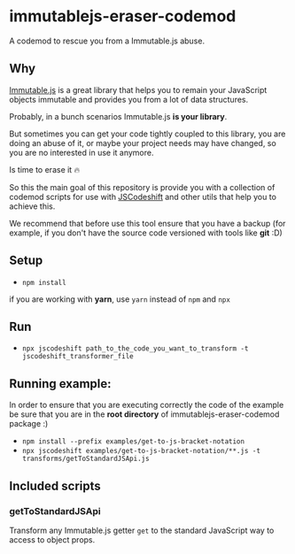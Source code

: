 # immutablejs-eraser-codemod

A codemod to rescue you from a Immutable.js abuse.

## Why

[Immutable.js](https://facebook.github.io/immutable-js/) is a great library that helps you to remain your JavaScript objects immutable and provides you from a lot of data structures.

Probably, in a bunch scenarios Immutable.js **is your library**.

But sometimes you can get your code tightly coupled to this library, you are doing an abuse of it, or maybe your project needs may have changed, so you are no interested in use it anymore.

Is time to erase it :fire:

So this the main goal of this repository is provide you with a collection of codemod scripts for use with
[JSCodeshift](https://github.com/facebook/jscodeshift) and other utils that help you to achieve this.

We recommend that before use this tool ensure that you have a backup (for example, if you don't have the source code versioned with tools like **git** :D)

## Setup

- `npm install`

if you are working with **yarn**, use `yarn` instead of `npm` and `npx`

## Run

- `npx jscodeshift path_to_the_code_you_want_to_transform -t jscodeshift_transformer_file`

## Running example:

 In order to ensure that you are executing correctly the code of the example be sure that you are in the **root directory** of immutablejs-eraser-codemod package :)

- `npm install --prefix examples/get-to-js-bracket-notation`
- `npx jscodeshift examples/get-to-js-bracket-notation/**.js -t transforms/getToStandardJSApi.js`

## Included scripts

### getToStandardJSApi

Transform any Immutable.js getter `get` to the standard JavaScript way to access to object props.